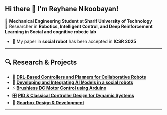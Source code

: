 
## Hi there 👋 I'm Reyhane Nikoobayan!

🔧 **Mechanical Engineering Student** at **Sharif University of Technology**  
 🤖 Researcher in **Robotics, Intelligent Control, and Deep Reinforcement Learning in Social and cognitive robotic lab**
 - 📄 My paper in **social robot** has been accepted in **ICSR 2025** 


---

## 🔍 Research & Projects

- 🧠 [**DRL-Based Controllers and Planners for Collaborative Robots**](#)  
- 🚁 [**Developing and Integrating AI Models in a social robots**](#)  
- ⚡ [**Brushless DC Motor Control using Arduino**](#)  
- 🎛️ [**PID & Classical Controller Design for Dynamic Systems**](#)  
- 📡 [**Gearbox Design & Development**](#)  

---


